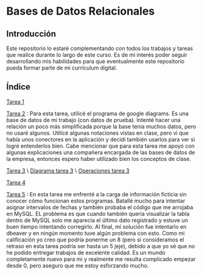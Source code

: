 # Bases de Datos Relacionales

## Introducción
Este repositorio lo estaré complementando con todos los trabajos y tareas que realice durante lo largo de este curso. Es de mi interés poder seguir desarrollando mis habilidades para que eventualmente este repositorio pueda formar parte de mi currículum digital.

## Índice
[Tarea 1](https://github.com/Andreschavezp/BDR/blob/master/Tarea%201.md)

[Tarea 2](https://github.com/Andreschavezp/BDR/blob/master/Diagrama%20Tarea%202.png) : Para esta tarea, utilicé el programa de google diagrams. Es una base de datos de mi trabajo (con datos de prueba). Intenté hacer una relación un poco más simplificada porque la base tenía muchos datos, pero no usaré algunos. Utilicé algunas notaciones vistas en clase, pero vi que había unos conectores en la aplicación y decidí también usarlos para ver si logré entenderlos bien. Cabe mencionar que para esta tarea me apoyó con algunas explicaciones una compañera encargada de las bases de datos de la empresa, entonces espero haber utilizado bien los conceptos de clase.

[Tarea 3](https://github.com/Andreschavezp/BDR/blob/master/Tarea%203.md)    \\
[Diagrama tarea 3](https://github.com/Andreschavezp/BDR/blob/master/Diagrama%20tarea%203.pdf)   \\  [Operaciones tarea 3](https://github.com/Andreschavezp/BDR/blob/master/Operaciones%20tarea%203.png)

[Tarea 4](https://github.com/Andreschavezp/BDR/blob/master/Tarea_4_Andres.sql)

[Tarea 5]() : En esta tarea me enfrenté a la carga de información ficticia sin conocer cómo funcionan estos programas. Batallé mucho para intentar asignar intervalos de fechas y también probaba el código que me arrojaba en MySQL. EL problema es que cuando también quería visualizar la tabla dentro de MySQL solo me aparecía el último dato registrado y estuve un buen tiempo intentando corregirlo. Al final, mi solución fue intentarlo en dbeaver y en ningún momento tuve algún problema con esto. Como mi calificación yo creo que podría ponerme un 8 (pero si consideramos el retraso en esta tarea podría ser hasta un 5 jeje), debido a que yo sé que no he podido entregar trabajos de excelente calidad. Es un mundo completamente nuevo para mi y realmente me resulta complicado empezar desde 0, pero aseguro que me estoy esforzando mucho.